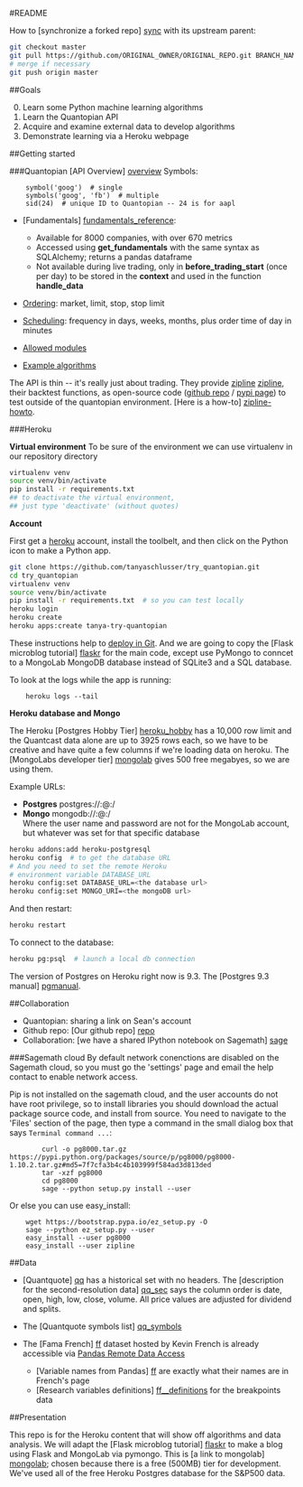 #README

How to [synchronize a forked repo] [sync] with its upstream parent:
```bash
git checkout master
git pull https://github.com/ORIGINAL_OWNER/ORIGINAL_REPO.git BRANCH_NAME
# merge if necessary
git push origin master
```

[sync]: https://help.github.com/articles/merging-an-upstream-repository-into-your-fork/

##Goals

  0. Learn some Python machine learning algorithms
  1. Learn the Quantopian API
  2. Acquire and examine external data to
     develop algorithms
  3. Demonstrate learning via a Heroku webpage


##Getting started

###Quantopian [API Overview] [overview]
Symbols:

        symbol('goog')  # single
        symbols('goog', 'fb')  # multiple
        sid(24)  # unique ID to Quantopian -- 24 is for aapl
        
- [Fundamentals] [fundamentals_reference]:
    + Available for 8000 companies, with over 670 metrics
    + Accessed using **get_fundamentals** with the same syntax as SQLAlchemy;
      returns a pandas dataframe
    + Not available during live trading, only in **before_trading_start**
      (once per day) to be stored in the **context** and used in the function
      **handle_data**
      
- [Ordering][ordering_reference]: market, limit, stop, stop limit
- [Scheduling][daterules]: frequency in days, weeks, months,
  plus order time of day in minutes
- [Allowed modules][modules]
- [Example algorithms][sample_basic]

The API is thin -- it's really just about trading. They provide
[zipline] [zipline], their backtest functions, as open-source code
([github repo][zipline-git] / [pypi page][zipline-pypi]) to test outside
of the quantopian environment. [Here is a how-to] [zipline-howto].

[zipline]: http://www.zipline.io/#quickstart
[zipline-git]: https://github.com/quantopian/zipline
[zipline-pypi]: https://pypi.python.org/pypi/zipline/0.7.0
[zipline-howto]: http://twiecki.github.io/zipline_in_the_cloud_talk

[overview]: https://www.quantopian.com/help#ide-api
[fundamentals_reference]: https://www.quantopian.com/help/fundamentals
[ordering_reference]: https://www.quantopian.com/help#ide-ordering
[daterules]: https://www.quantopian.com/help#ide-daterules
[modules]: https://www.quantopian.com/help#ide-module-import
[sample_basic]: https://www.quantopian.com/help#ide-sample-basic


###Heroku

**Virtual environment**
To be sure of the environment we can use virtualenv in
our repository directory

```bash
virtualenv venv
source venv/bin/activate
pip install -r requirements.txt
## to deactivate the virtual environment,
## just type 'deactivate' (without quotes)
```
**Account**

First get a [heroku](http://heroku.com) account, install the toolbelt,
and then click on the Python icon to make a Python app.

```bash
git clone https://github.com/tanyaschlusser/try_quantopian.git
cd try_quantopian
virtualenv venv
source venv/bin/activate
pip install -r requirements.txt  # so you can test locally
heroku login
heroku create
heroku apps:create tanya-try-quantopian
```

These instructions help to
[deploy in Git](https://devcenter.heroku.com/articles/git).
And we are going to copy the [Flask microblog tutorial] [flaskr]
for the main code, except use PyMongo to conncet to a MongoLab
MongoDB database instead of SQLite3 and a SQL database.

To look at the logs while the app is running:
```
    heroku logs --tail
```

[flaskr]: http://flask.pocoo.org/docs/0.10/tutorial/introduction/


**Heroku database and Mongo**

The Heroku [Postgres Hobby Tier] [heroku_hobby] has a 10,000 row limit
and the Quantcast data alone are up to 3925 rows each, so we have
to be creative and have quite a few columns if we're loading data on heroku.
The [MongoLabs developer tier] [mongolab] gives 500 free
megabyes, so we are using them.

Example URLs:
- **Postgres** postgres://<dbuser>:<dbpassword>@<hostname>:<port>/<database>
- **Mongo** mongodb://<dbuser>:<dbpassword>@<hostname>:<port>/<database> <br/>
  Where the user name and password are not for the MongoLab account, but
  whatever was set for that specific database

```bash
heroku addons:add heroku-postgresql
heroku config  # to get the database URL
# And you need to set the remote Heroku
# environment variable DATABASE_URL
heroku config:set DATABASE_URL=<the database url>
heroku config:set MONGO_URI=<the mongoDB url>
```

And then restart:
```bash
heroku restart
```

To connect to the database:
```bash
heroku pg:psql  # launch a local db connection
```

The version of Postgres on Heroku right now is 9.3.
The [Postgres 9.3 manual] [pgmanual].

[pgmanual]: http://www.postgresql.org/docs/9.3/static/
[heroku_hobby]: https://addons.heroku.com/heroku-postgresql


##Collaboration

* Quantopian: sharing a link on Sean's account
* Github repo: [Our github repo] [repo]
* Collaboration: [we have a shared IPython notebook on Sagemath] [sage]


###Sagemath cloud
By default network conenctions are disabled on the Sagemath cloud,
so you must go the 'settings' page and  email the help contact to
enable network access.

Pip is not installed on the sagemath cloud, and the user accounts
do not have root privilege, so to install libraries you should download
the actual package source code, and install from source. You need to
navigate to the 'Files' section of the page, then type a command in
the small dialog box that says `Terminal command ...`:

            curl -o pg8000.tar.gz https://pypi.python.org/packages/source/p/pg8000/pg8000-1.10.2.tar.gz#md5=7f7cfa3b4c4b103999f584ad3d813ded
            tar -xzf pg8000
            cd pg8000
            sage --python setup.py install --user

Or else you can use easy_install:

        wget https://bootstrap.pypa.io/ez_setup.py -O
        sage --python ez_setup.py --user
        easy_install --user pg8000
        easy_install --user zipline


[heroku]: https://www.heroku.com/
[repo]: https://github.com/tanyaschlusser/try_quantopian.git
[sage]: https://cloud.sagemath.com/projects/602232b7-ea8d-4575-9ee8-89139b7eb286/files/


##Data

+ [Quantquote] [qq] has a historical set with no headers. The
  [description for the second-resolution data] [qq_sec] says
  the column order is date, open, high, low, close, volume.
  All price values are adjusted for dividend and splits.

+ The [Quantquote symbols list] [qq_symbols]

+ The [Fama French] [ff] dataset hosted by Kevin French
  is already accessible via [Pandas Remote Data Access][pd_remote]
    - [Variable names from Pandas] [ff] are exactly what their names are
      in French's page 
    - [Research variables definitions] [ff__definitions] for the
      breakpoints data


[ff]: http://mba.tuck.dartmouth.edu/pages/faculty/ken.french/data_library.html
[pd_remote]: http://pandas.pydata.org/pandas-docs/dev/remote_data.html
[ff__definitions]: http://mba.tuck.dartmouth.edu/pages/faculty/ken.french/Data_Library/variable_definitions.html
[qq]: https://quantquote.com/historical-stock-data
[qq_sec]: https://quantquote.com/docs/QuantQuote_Second.pdf
[qq_symbols]: https://quantquote.com/docs/symbol_map_comnam.csv


##Presentation

This repo is for the Heroku content that will show off algorithms and
data analysis. We will adapt the [Flask microblog tutorial] [flaskr]
to make a blog using Flask and MongoLab via pymongo.
This is [a link to mongolab] [mongolab]; chosen because
there is a free (500MB) tier for development. We've used all of the free
Heroku Postgres database for the S&P500 data.

[mongolab]: https://mongolab.com/
